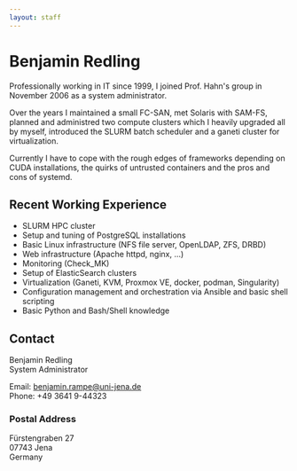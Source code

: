 ```yaml
---
layout: staff
---
```


# Benjamin Redling

Professionally working in IT since 1999, I joined Prof. Hahn's group in November 2006 as a system administrator.

Over the years I maintained a small FC-SAN, met Solaris with SAM-FS, planned and administred two compute clusters which I heavily upgraded all by myself, introduced the SLURM batch scheduler and a ganeti cluster for virtualization.

Currently I have to cope with the rough edges of frameworks depending on CUDA installations, the quirks of untrusted containers and the pros and cons of systemd.

## Recent Working Experience

* SLURM HPC cluster
* Setup and tuning of PostgreSQL installations
* Basic Linux infrastructure (NFS file server, OpenLDAP, ZFS, DRBD)
* Web infrastructure (Apache httpd, nginx, ...)
* Monitoring (Check_MK)
* Setup of ElasticSearch clusters
* Virtualization (Ganeti, KVM, Proxmox VE, docker, podman, Singularity)
* Configuration management and orchestration via Ansible and basic shell scripting
* Basic Python and Bash/Shell knowledge

## Contact

Benjamin Redling<br/>
System Administrator

Email: benjamin.rampe@uni-jena.de<br/>
Phone:	+49 3641 9-44323

### Postal Address

Fürstengraben 27<br/>
07743 Jena<br/>
Germany
